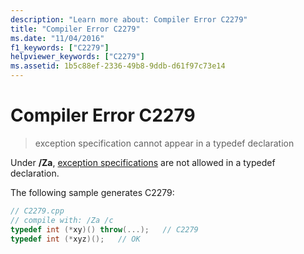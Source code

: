 ```yaml
---
description: "Learn more about: Compiler Error C2279"
title: "Compiler Error C2279"
ms.date: "11/04/2016"
f1_keywords: ["C2279"]
helpviewer_keywords: ["C2279"]
ms.assetid: 1b5c88ef-2336-49b8-9ddb-d61f97c73e14
---
```

# Compiler Error C2279

> exception specification cannot appear in a typedef declaration

Under **/Za**, [exception specifications](../../cpp/exception-specifications-throw-cpp.md) are not allowed in a typedef declaration.

The following sample generates C2279:

```cpp
// C2279.cpp
// compile with: /Za /c
typedef int (*xy)() throw(...);   // C2279
typedef int (*xyz)();   // OK
```
